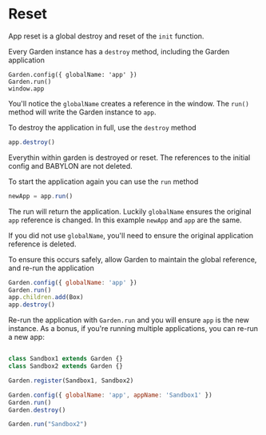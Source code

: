 # Reset

App reset is a global destroy and reset of the `init` function.

Every Garden instance has a `destroy` method, including the Garden application

```
Garden.config({ globalName: 'app' })
Garden.run()
window.app
```

You'll notice the `globalName` creates a reference in the window. The `run()` method will write the Garden instance to `app`.

To destroy the application in full, use the `destroy` method

```js
app.destroy()
```

Everythin within garden is destroyed or reset. The references to the initial config and BABYLON are not deleted.

To start the application again you can use the `run` method

```js
newApp = app.run()
```

The run will return the application. Luckily `globalName` ensures the original `app` reference is changed. In this example `newApp` and `app` are the same.

If you did not use `globalName`, you'll need to ensure the original application reference is deleted.

To ensure this occurs safely, allow Garden to maintain the global reference, and re-run the application

```js
Garden.config({ globalName: 'app' })
Garden.run()
app.children.add(Box)
app.destroy()
```

Re-run the application with `Garden.run` and you will ensure `app` is the new instance. As a bonus, if you're running multiple applications, you can re-run a new app:

```js

class Sandbox1 extends Garden {}
class Sandbox2 extends Garden {}

Garden.register(Sandbox1, Sandbox2)

Garden.config({ globalName: 'app', appName: 'Sandbox1' })
Garden.run()
Garden.destroy()

Garden.run("Sandbox2")
```

